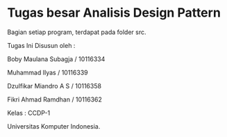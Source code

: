 # Tugas besar Analisis Design Pattern 

Bagian setiap program, terdapat pada folder src.

Tugas Ini Disusun oleh :

Boby Maulana Subagja	/ 10116334

Muhammad Ilyas 	/ 10116339

Dzulfikar Miandro A S	/ 10116358

Fikri Ahmad Ramdhan	/ 10116362


Kelas : CCDP-1

Universitas Komputer Indonesia.
